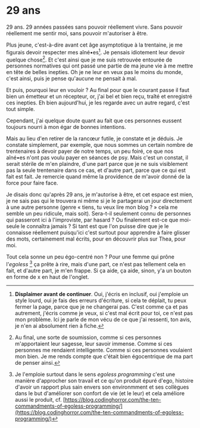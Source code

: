 # 29 ans

29 ans. 29 années passées sans pouvoir réellement vivre. Sans pouvoir
réellement me sentir moi, sans pouvoir m'autoriser à être.

Plus jeune, c'est-à-dire avant cet âge asymptotique à la trentaine, je me 
figurais devoir respecter mes aîné•es[^1]. Je pensais idiotement leur devoir quelque
chose[^2]. Et c'est ainsi que je me suis retrouvée entourée de personnes normatives
qui ont passé une partie de ma jeune vie à me mettre en tête de belles inepties.
Oh je ne leur en veux pas le moins du monde, c'est ainsi, puis je pense 
qu'aucune ne pensait à mal.

[^1]: **Displaimer avant de continuer**.
Oui, j'écris en inclusif, oui j'emploie un style lourd, oui je fais des erreurs
d'écriture, si cela te déplait, tu peux fermer la page, parce que je ne
changerai pas. C'est comme ça et pas autrement, j'écris comme je veux, si c'est 
mal écrit pour toi, ce n'est pas mon problème. Ici je parle de mon vécu de ce
que j'ai ressenti, ton avis, je n'en ai absolument rien à fiche.

[^2]: Au final, une sorte de soumission, comme si ces personnes m'apportaient
leur sagesse, leur savoir immense. Comme si ces personnes me rendaient
intelligente. Comme si ces personnes voulaient mon bien. Je me rends compte que
c'était bien égocentrique de ma part de penser ainsi.

Et puis, pourquoi leur en vouloir ? Au final pour que le courant passe il faut 
bien un émetteur et un récepteur, or, j'ai bel et bien reçu, traîté et
enregistré ces inepties. Eh bien aujourd'hui, je les regarde avec un autre
regard, c'est tout simple.

Cependant, j'ai quelque doute quant au fait que ces personnes eussent toujours
nourri à mon égar de bonnes intentions.

Mais au lieu d'en retirer de la rancœur futile, je constate et je déduis. Je
constate simplement, par exemple, que nous sommes un certain nombre de 
trentenaires à devoir payer de notre temps, un peu foiré, ce que nos aîné•es 
n'ont pas voulu payer en séances de psy. Mais c'est un constat, il serait 
stérile de m'en plaindre, d'une part parce que je ne suis visiblement pas la 
seule trentenaire dans ce cas, et d'autre part, parce que ce qui est fait est 
fait. Je remercie quand même la providence de m'avoir donné de la force pour 
faire face.

Je disais donc qu'après 29 ans, je m'autorise à être, et cet espace est mien, je
ne sais pas qui le trouvera ni même si je le partagerai un jour directement à
une autre personne (genre « tiens, tu veux lire mon blog ? » cela me semble un
peu ridicule, mais soit). Sera-t-il seulement connu de personnes qui passeront
ici à l'improviste, par hasard ? Ou finalement est-ce que moi-seule le connaîtra
jamais ? Si tant est que l'on puisse dire que je le connaisse réellement
puisqu'ici c'est surtout pour apprendre à faire glisser des mots, certainement
mal écrits, pour en découvrir plus sur Thea, pour moi.

Tout cela sonne un peu égo-centré non ? Pour une femme qui prône l'*egoless*
[^egoless] ça prête à rire, mais d'une part, ce n'est pas tellement cela en
fait, et d'autre part, je m'en frappe. Si ça aide, ça aide, sinon, y'a un
bouton en forme de x en haut de l'onglet.

[^egoless]: Je l'emploie surtout dans le sens *egoless programming* c'est une
manière d'approcher son travail et ce qu'on produit épuré d'ego, histoire 
d'avoir un rapport plus sain envers son environmment et ses collègues dans le
but d'améliorer son confort de vie (et le leur) et cela améliore aussi le
produit, cf. [https://blog.codinghorror.com/the-ten-commandments-of-egoless-programming/](https://blog.codinghorror.com/the-ten-commandments-of-egoless-programming/)
